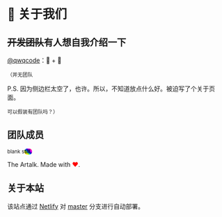 # 🥬 关于我们

## ~~开发团队~~有人想自我介绍一下

[@qwqcode](https://github.com/qwqcode)：🥬 + 🦜

<sub>（并无团队</sub>

P.S. 因为侧边栏太空了，也许。所以，不知道放点什么好。被迫写了个关于页面。

<sub>可以假装有团队吗？）</sub>

## 团队成员

<sub style="text-align: center">blank s<span data-msg="好希望有人能够加入这个莫须有的团队啊。😭" data-please-email="qwqcode@gmail.com" style="color:#55555;background:linear-gradient(45deg,#ff0000 0%,#ffb600 11%,#fff600 22%,#a5ff00 33%,#00a9ff 44%,#0400ff 55%,#8a00fc 66%,#ff00e9 77%,#ff0059 88%,#ff0000 100%);font-weight: bold;border-radius: 555px;">till.</span></sub>

The Artalk. Made with <span style="color: red;">♥️</span>.

## 关于本站

该站点通过 [Netlify](https://www.netlify.com/) 对 [master](https://github.com/ArtalkJS/Docs) 分支进行自动部署。
